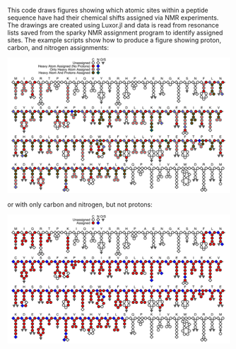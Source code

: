 This code draws figures showing which atomic sites within a peptide sequence have had their chemical shifts assigned via
NMR experiments. The drawings are created using Luxor.jl and data is read from resonance lists saved from the sparky NMR
assignment program to identify assigned sites. The example scripts show how to produce a figure showing proton, carbon,
and nitrogen assignments:

![HCN_figure](https://github.com/bcmichael/NMRAssignmentFigures/blob/master/example_figure.svg)

or with only carbon and nitrogen, but not protons:

![CN_figure](https://github.com/bcmichael/NMRAssignmentFigures/blob/master/example_figure_no_protons.svg)
